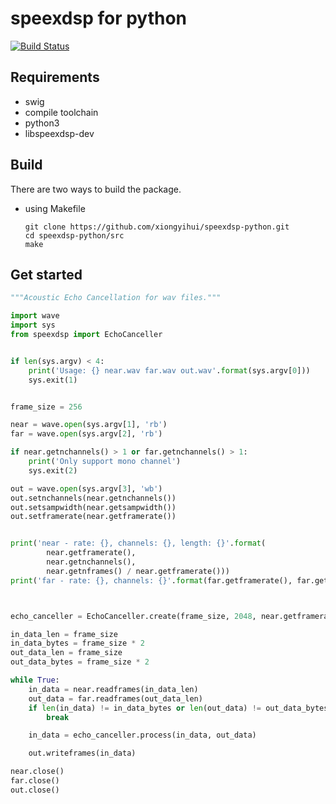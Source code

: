 speexdsp for python
===================

[![Build Status](https://travis-ci.org/xiongyihui/speexdsp-python.svg?branch=master)](https://travis-ci.org/xiongyihui/speexdsp-python)

## Requirements
+ swig
+ compile toolchain
+ python3
+ libspeexdsp-dev

## Build
There are two ways to build the package.

- using Makefile

    ```
    git clone https://github.com/xiongyihui/speexdsp-python.git
    cd speexdsp-python/src
    make
    ```

## Get started
```python
"""Acoustic Echo Cancellation for wav files."""

import wave
import sys
from speexdsp import EchoCanceller


if len(sys.argv) < 4:
    print('Usage: {} near.wav far.wav out.wav'.format(sys.argv[0]))
    sys.exit(1)


frame_size = 256

near = wave.open(sys.argv[1], 'rb')
far = wave.open(sys.argv[2], 'rb')

if near.getnchannels() > 1 or far.getnchannels() > 1:
    print('Only support mono channel')
    sys.exit(2)

out = wave.open(sys.argv[3], 'wb')
out.setnchannels(near.getnchannels())
out.setsampwidth(near.getsampwidth())
out.setframerate(near.getframerate())


print('near - rate: {}, channels: {}, length: {}'.format(
        near.getframerate(),
        near.getnchannels(),
        near.getnframes() / near.getframerate()))
print('far - rate: {}, channels: {}'.format(far.getframerate(), far.getnchannels()))



echo_canceller = EchoCanceller.create(frame_size, 2048, near.getframerate())

in_data_len = frame_size
in_data_bytes = frame_size * 2
out_data_len = frame_size
out_data_bytes = frame_size * 2

while True:
    in_data = near.readframes(in_data_len)
    out_data = far.readframes(out_data_len)
    if len(in_data) != in_data_bytes or len(out_data) != out_data_bytes:
        break

    in_data = echo_canceller.process(in_data, out_data)

    out.writeframes(in_data)

near.close()
far.close()
out.close()
```
